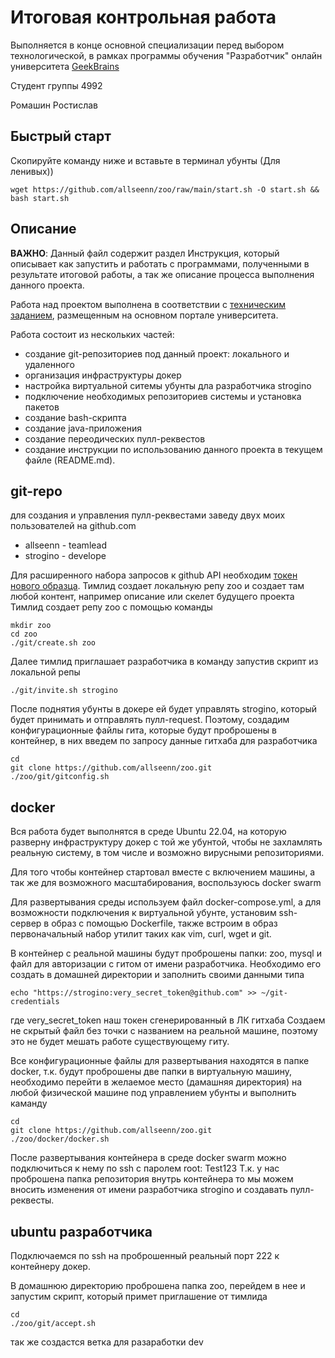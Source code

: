 # Итоговая контрольная работа

Выполняется в конце основной специализации перед выбором технологической, в рамках программы обучения "Разработчик" онлайн университета [GeekBrains](https://gb.ru)

Студент группы 4992

Ромашин Ростислав

## Быстрый старт
Скопируйте команду ниже и вставьте в терминал убунты (Для ленивых))

```
wget https://github.com/allseenn/zoo/raw/main/start.sh -O start.sh && bash start.sh
```

## Описание

**ВАЖНО**: Данный файл содержит раздел Инструкция, который описывает как запустить и работать с программами, полученными в результате итоговой работы, а так же описание процесса выполнения данного проекта.

Работа над проектом выполнена в соответствии с [техническим заданием](https://gbcdn.mrgcdn.ru/uploads/asset/4868005/attachment/1f0bfdadc1c954fc748a4890b644e605.pdf), размещенным на основном портале университета.

Работа состоит из нескольких частей:

- создание git-репозиториев под данный проект: локального и удаленного
- организация инфраструктуры докер
- настройка виртуальной ситемы убунты дла разработчика strogino
- подключение необходимых репозиториев системы и установка пакетов
- создание bash-скрипта
- создание java-приложения
- создание переодических пулл-реквестов
- создание инструкции по использованию данного проекта в текущем файле (README.md).

## git-repo
для создания и управления пулл-реквестами заведу двух моих пользователей на github.com
- allseenn - teamlead
- strogino - develope

Для расширенного набора запросов к github API необходим [токен нового образца](https://github.com/settings/tokens?type=beta).
Тимлид создает локальную репу zoo и создает там любой контент, например описание или скелет будущего проекта
Тимлид создает репу zoo с помощью команды

```
mkdir zoo
cd zoo
./git/create.sh zoo
```
Далее тимлид приглашает разработчика в команду запустив скрипт из локальной репы

```
./git/invite.sh strogino
```
После поднятия убунты в докере ей будет управлять strogino, который будет принимать и отправлять пулл-request.
Поэтому, создадим конфигурационные файлы гита, которые будут проброшены в контейнер, в них введем по запросу данные гитхаба для разработчика

```
cd
git clone https://github.com/allseenn/zoo.git
./zoo/git/gitconfig.sh
```

## docker

Вся работа будет выполнятся в среде Ubuntu 22.04, на которую разверну инфраструктуру докер с той же убунтой, чтобы не захламлять реальную систему, в том числе и возможно вирусными репозиториями.

Для того чтобы контейнер стартовал вместе с включением машины, а так же для возможного масштабирования, воспользуюсь docker swarm

Для развертывания среды используем файл docker-compose.yml, а для возможности подключения к виртуальной убунте, установим ssh-сервер в образ c помощью Dockerfile, также встроим в образ первоначальный набор утилит таких как vim, curl, wget и git.

В контейнер с реальной машины будут проброшены папки: zoo, mysql и файл для авторизации с гитом от имени разработчика. Необходимо его создать в домашней директории и заполнить своими данными типа
```
echo "https://strogino:very_secret_token@github.com" >> ~/git-credentials
```
где very_secret_token наш токен сгенерированный в ЛК гитхаба
Создаем не скрытый файл без точки с названием на реальной машине, поэтому это не будет мешать работе существующему гиту.

Все конфигурационные файлы для развертывания находятся в папке docker, т.к. будут проброшены две папки в виртуальную машину, необходимо перейти в желаемое место (дамашняя директория) на любой физической машине под управлением убунты и выполнить каманду

```
cd
git clone https://github.com/allseenn/zoo.git
./zoo/docker/docker.sh
```
После развертывания контейнера в среде docker swarm можно подключиться к нему по ssh c паролем root: Test123
Т.к. у нас проброшена папка репозитория внутрь контейнера то мы можем вносить изменения от имени разработчика strogino и создавать пулл-реквесты.

## ubuntu разработчика
Подключаемся по ssh на проброшенный реальный порт 222 к контейнеру докер.

В домашнюю директорию проброшена папка zoo, перейдем в нее и запустим скрипт, который примет приглашение от тимлида

```
cd 
./zoo/git/accept.sh
```

так же создастся ветка для разаработки dev
